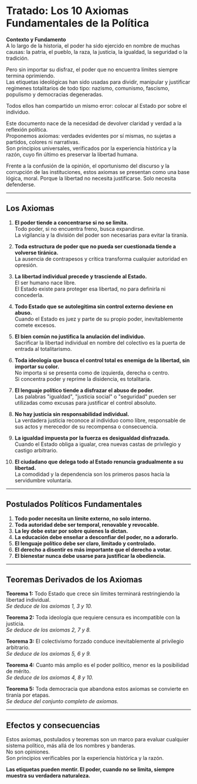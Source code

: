
# Tratado: Los 10 Axiomas Fundamentales de la Política

**Contexto y Fundamento**  
A lo largo de la historia, el poder ha sido ejercido en nombre de muchas causas: la patria, el pueblo, la raza, la justicia, la igualdad, la seguridad o la tradición.  

Pero sin importar su disfraz, el poder que no encuentra límites siempre termina oprimiendo.  
Las etiquetas ideológicas han sido usadas para dividir, manipular y justificar regímenes totalitarios de todo tipo: nazismo, comunismo, fascismo, populismo y democracias degeneradas.  

Todos ellos han compartido un mismo error: colocar al Estado por sobre el individuo.

Este documento nace de la necesidad de devolver claridad y verdad a la reflexión política.  
Proponemos axiomas: verdades evidentes por sí mismas, no sujetas a partidos, colores ni narrativas.  
Son principios universales, verificados por la experiencia histórica y la razón, cuyo fin último es preservar la libertad humana.

Frente a la confusión de la opinión, el oportunismo del discurso y la corrupción de las instituciones, estos axiomas se presentan como una base lógica, moral. 
Porque la libertad no necesita justificarse. Solo necesita defenderse.

---

## Los Axiomas

1. **El poder tiende a concentrarse si no se limita.**  
   Todo poder, si no encuentra freno, busca expandirse.  
   La vigilancia y la división del poder son necesarias para evitar la tiranía.

2. **Toda estructura de poder que no pueda ser cuestionada tiende a volverse tiránica.**  
   La ausencia de contrapesos y crítica transforma cualquier autoridad en opresión.

3. **La libertad individual precede y trasciende al Estado.**  
   El ser humano nace libre.  
   El Estado existe para proteger esa libertad, no para definirla ni concederla.

4. **Todo Estado que se autolegitima sin control externo deviene en abuso.**  
   Cuando el Estado es juez y parte de su propio poder, inevitablemente comete excesos.

5. **El bien común no justifica la anulación del individuo.**  
   Sacrificar la libertad individual en nombre del colectivo es la puerta de entrada al totalitarismo.

6. **Toda ideología que busca el control total es enemiga de la libertad, sin importar su color.**  
   No importa si se presenta como de izquierda, derecha o centro.  
   Si concentra poder y reprime la disidencia, es totalitaria.

7. **El lenguaje político tiende a disfrazar el abuso de poder.**  
   Las palabras "igualdad", "justicia social" o "seguridad" pueden ser utilizadas como excusas para justificar el control absoluto.

8. **No hay justicia sin responsabilidad individual.**  
   La verdadera justicia reconoce al individuo como libre, responsable de sus actos y merecedor de su recompensa o consecuencia.

9. **La igualdad impuesta por la fuerza es desigualdad disfrazada.**  
   Cuando el Estado obliga a igualar, crea nuevas castas de privilegio y castigo arbitrario.

10. **El ciudadano que delega todo al Estado renuncia gradualmente a su libertad.**  
    La comodidad y la dependencia son los primeros pasos hacia la servidumbre voluntaria.

---

## Postulados Políticos Fundamentales

1. **Todo poder necesita un límite externo, no solo interno.**  
2. **Toda autoridad debe ser temporal, renovable y revocable.**  
3. **La ley debe estar por sobre quienes la dictan.**  
4. **La educación debe enseñar a desconfiar del poder, no a adorarlo.**  
5. **El lenguaje político debe ser claro, limitado y controlado.**  
6. **El derecho a disentir es más importante que el derecho a votar.**  
7. **El bienestar nunca debe usarse para justificar la obediencia.**

---

## Teoremas Derivados de los Axiomas

**Teorema 1:** Todo Estado que crece sin límites terminará restringiendo la libertad individual.  
*Se deduce de los axiomas 1, 3 y 10.*

**Teorema 2:** Toda ideología que requiere censura es incompatible con la justicia.  
*Se deduce de los axiomas 2, 7 y 8.*

**Teorema 3:** El colectivismo forzado conduce inevitablemente al privilegio arbitrario.  
*Se deduce de los axiomas 5, 6 y 9.*

**Teorema 4:** Cuanto más amplio es el poder político, menor es la posibilidad de mérito.  
*Se deduce de los axiomas 4, 8 y 10.*

**Teorema 5:** Toda democracia que abandona estos axiomas se convierte en tiranía por etapas.  
*Se deduce del conjunto completo de axiomas.*

---

## Efectos y consecuencias

Estos axiomas, postulados y teoremas son un marco para evaluar cualquier sistema político, más allá de los nombres y banderas.  
No son opiniones.  
Son principios verificables por la experiencia histórica y la razón.

**Las etiquetas pueden mentir. El poder, cuando no se limita, siempre muestra su verdadera naturaleza.**
